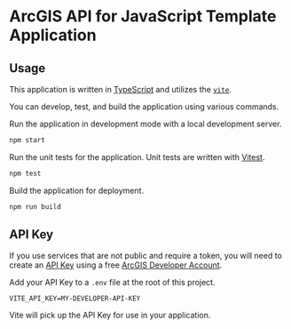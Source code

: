 # ArcGIS API for JavaScript Template Application

## Usage

This application is written in [TypeScript](http://www.typescriptlang.org/) and utilizes the [`vite`](https://vitejs.dev/).

You can develop, test, and build the application using various commands.

Run the application in development mode with a local development server.

```sh
npm start
```

Run the unit tests for the application. Unit tests are written with [Vitest](https://vitest.dev/).

```sh
npm test
```

Build the application for deployment.

```sh
npm run build
```

## API Key

If you use services that are not public and require a token, you will need to create an [API Key](https://developers.arcgis.com/documentation/mapping-apis-and-services/security/#api-keys) using a free [ArcGIS Developer Account](https://developers.arcgis.com/sign-up/).

Add your API Key to a `.env` file at the root of this project.

```.env
VITE_API_KEY=MY-DEVELOPER-API-KEY
```

Vite will pick up the API Key for use in your application.
